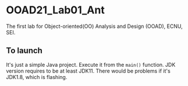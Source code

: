 # OOAD21_Lab01_Ant
The first lab for Object-oriented(OO) Analysis and Design (OOAD), ECNU, SEI.
## To launch
It's just a simple Java project. Execute it from the `main()` function.
JDK version requires to be at least JDK11. There would be problems if it's JDK1.8, which is flashing.
